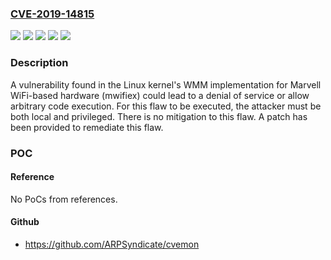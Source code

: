### [CVE-2019-14815](https://cve.mitre.org/cgi-bin/cvename.cgi?name=CVE-2019-14815)
![](https://img.shields.io/static/v1?label=Product&message=Red%20Hat%20Enterprise%20Linux%207&color=blue)
![](https://img.shields.io/static/v1?label=Product&message=Red%20Hat%20Enterprise%20Linux%208&color=blue)
![](https://img.shields.io/static/v1?label=Version&message=!%200%3A3.10.0-1127.rt56.1093.el7%20&color=brighgreen)
![](https://img.shields.io/static/v1?label=Version&message=!%200%3A4.18.0-147.5.1.rt24.98.el8_1%20&color=brighgreen)
![](https://img.shields.io/static/v1?label=Vulnerability&message=Heap-based%20Buffer%20Overflow&color=brighgreen)

### Description

A vulnerability found in the Linux kernel's WMM implementation for Marvell WiFi-based hardware (mwifiex) could lead to a denial of service or allow arbitrary code execution. For this flaw to be executed, the attacker must be both local and privileged. There is no mitigation to this flaw. A patch has been provided to remediate this flaw.

### POC

#### Reference
No PoCs from references.

#### Github
- https://github.com/ARPSyndicate/cvemon

